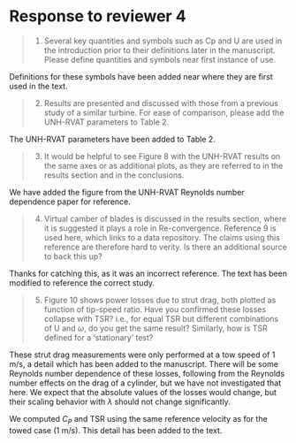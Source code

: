 # Response to reviewer 4

>1. Several key quantities and symbols such as Cp and U are used in the introduction prior to their definitions later in the manuscript. Please define quantities and symbols near first instance of use.

Definitions for these symbols have been added near where they are first used in
the text.

>2. Results are presented and discussed with those from a previous study of a similar turbine. For ease of comparison, please add the UNH-RVAT parameters to Table 2.

The UNH-RVAT parameters have been added to Table 2.

>3. It would be helpful to see Figure 8 with the UNH-RVAT results on the same axes or as additional plots, as they are referred to in the results section and in the conclusions.

We have added the figure from the UNH-RVAT Reynolds number dependence paper for
reference.

>4. Virtual camber of blades is discussed in the results section, where it is suggested it plays a role in Re-convergence. Reference 9 is used here, which links to a data repository. The claims using this reference are therefore hard to verity. Is there an additional source to back this up?

Thanks for catching this, as it was an incorrect reference. The text has been
modified to reference the correct study.

>5. Figure 10 shows power losses due to strut drag, both plotted as function of tip-speed ratio. Have you confirmed these losses collapse with TSR? i.e., for equal TSR but different combinations of U and $\omega$, do you get the same result? Similarly, how is TSR defined for a ‘stationary’ test?

These strut drag measurements were only performed at a tow speed of 1 m/s, a
detail which has been added to the manuscript. There will be some Reynolds
number dependence of these losses, following from the Reynolds number effects on
the drag of a cylinder, but we have not investigated that here. We expect that
the absolute values of the losses would change, but their scaling behavior with
$\lambda$ should not change significantly.

We computed $C_P$ and TSR using the same reference velocity as for the towed
case (1 m/s). This detail has been added to the text.
